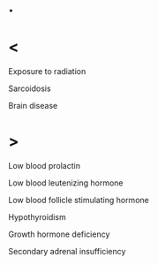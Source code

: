 # .

# <

Exposure to radiation

Sarcoidosis

Brain disease

# >

Low blood prolactin

Low blood leutenizing hormone

Low blood follicle stimulating hormone

Hypothyroidism

Growth hormone deficiency

Secondary adrenal insufficiency
